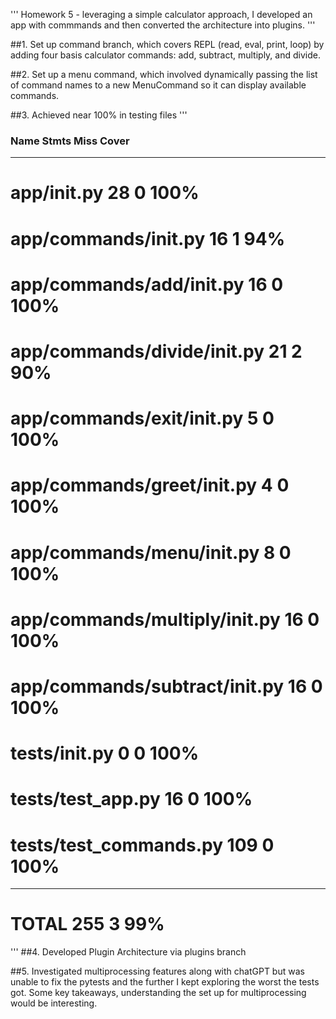 '''
Homework 5 - leveraging a simple calculator approach, I developed an app with commmands and then converted the architecture into plugins.
'''

##1. Set up command branch, which covers REPL (read, eval, print, loop) by adding four basis calculator commands: add, subtract, multiply, and divide.

##2. Set up a menu command, which involved dynamically passing the list of command names to a new MenuCommand so it can display available commands.

##3. Achieved near 100% in testing files
'''
### Name                                Stmts   Miss  Cover
-------------------------------------------------------
# app/__init__.py                        28      0   100%
# app/commands/__init__.py               16      1    94%
# app/commands/add/__init__.py           16      0   100%
# app/commands/divide/__init__.py        21      2    90%
# app/commands/exit/__init__.py           5      0   100%
# app/commands/greet/__init__.py          4      0   100%
# app/commands/menu/__init__.py           8      0   100%
# app/commands/multiply/__init__.py      16      0   100%
# app/commands/subtract/__init__.py      16      0   100%
# tests/__init__.py                       0      0   100%
# tests/test_app.py                      16      0   100%
# tests/test_commands.py                109      0   100%
-------------------------------------------------------
# TOTAL                                 255      3    99%
'''
##4. Developed Plugin Architecture via plugins branch

##5. Investigated multiprocessing features along with chatGPT but was unable to fix the pytests and the further I kept exploring the worst the tests got. Some key takeaways, understanding the set up for multiprocessing would be interesting. 
